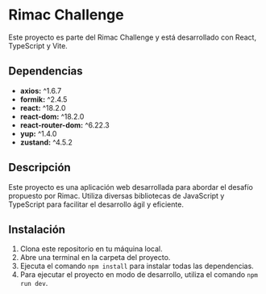 # Rimac Challenge

Este proyecto es parte del Rimac Challenge y está desarrollado con React, TypeScript y Vite.

## Dependencias

- **axios:** ^1.6.7
- **formik:** ^2.4.5
- **react:** ^18.2.0
- **react-dom:** ^18.2.0
- **react-router-dom:** ^6.22.3
- **yup:** ^1.4.0
- **zustand:** ^4.5.2

## Descripción

Este proyecto es una aplicación web desarrollada para abordar el desafío propuesto por Rimac. Utiliza diversas bibliotecas de JavaScript y TypeScript para facilitar el desarrollo ágil y eficiente.

## Instalación

1. Clona este repositorio en tu máquina local.
2. Abre una terminal en la carpeta del proyecto.
3. Ejecuta el comando `npm install` para instalar todas las dependencias.
4. Para ejecutar el proyecto en modo de desarrollo, utiliza el comando `npm run dev`.

